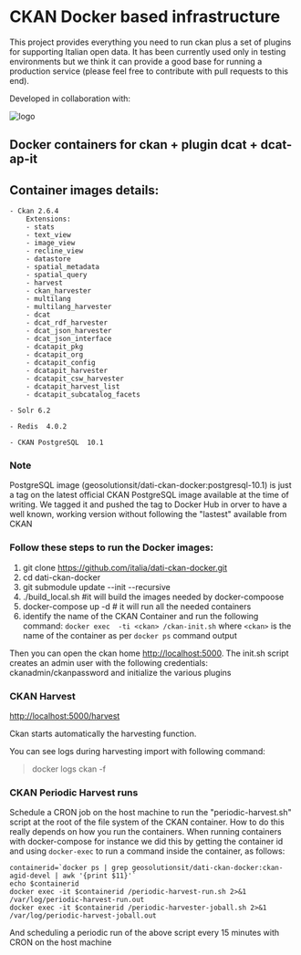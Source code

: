 # CKAN Docker based infrastructure

This project provides everything you need to run ckan plus a set of plugins for supporting Italian open data. It has been currently used only in testing environments but we think it can provide a good base for running a production service (please feel free to contribute with pull requests to this end). 

Developed in collaboration with:

![logo](https://user-images.githubusercontent.com/1280027/39175768-6f2884ac-47ab-11e8-83c5-fe1c370d2ca8.png)


## Docker containers for ckan + plugin dcat + dcat-ap-it

## Container images details:

	- Ckan 2.6.4
		Extensions:
		- stats
		- text_view
		- image_view
		- recline_view
		- datastore
		- spatial_metadata
		- spatial_query
		- harvest
		- ckan_harvester
		- multilang
		- multilang_harvester
		- dcat
		- dcat_rdf_harvester
		- dcat_json_harvester
		- dcat_json_interface
		- dcatapit_pkg
		- dcatapit_org
		- dcatapit_config
		- dcatapit_harvester
		- dcatapit_csw_harvester
		- dcatapit_harvest_list
		- dcatapit_subcatalog_facets

	- Solr 6.2

	- Redis  4.0.2

	- CKAN PostgreSQL  10.1

### Note
PostgreSQL image (geosolutionsit/dati-ckan-docker:postgresql-10.1) is just a tag on the latest official CKAN PostgreSQL image available at the time of writing. We tagged it and pushed the tag to Docker Hub in orver to have a well known, working version without following the "lastest" available from CKAN

### Follow these steps to run the Docker images:

1. git clone https://github.com/italia/dati-ckan-docker.git
2. cd dati-ckan-docker
3. git submodule update --init --recursive
4. ./build_local.sh #it will build the images needed by docker-compoose
5. docker-compose up -d # it will run all the needed containers
6. identify the name of the CKAN Container and run the following command: `docker exec  -ti <ckan> /ckan-init.sh`
   where `<ckan>` is the name of the container as per `docker ps` command output

Then you can open the ckan home [http://localhost:5000](http://localhost:5000).
The init.sh script creates an admin user with the following credentials: ckanadmin/ckanpassword and initialize the various plugins

### CKAN Harvest
[http://localhost:5000/harvest](http://localhost:5000/harvest)

Ckan starts automatically the harvesting function.

You can see logs during harvesting import with following command:

> docker logs ckan -f

### CKAN Periodic Harvest runs
Schedule a CRON job on the host machine to run the "periodic-harvest.sh" script at the root of the file system of the CKAN container.
How to do this really depends on how you run the containers. When running containers with docker-compose for instance we did this by getting the container id and using `docker-exec` to run a command inside the container, as follows:
```
containerid=`docker ps | grep geosolutionsit/dati-ckan-docker:ckan-agid-devel | awk '{print $11}'`
echo $containerid
docker exec -it $containerid /periodic-harvest-run.sh 2>&1 /var/log/periodic-harvest-run.out
docker exec -it $containerid /periodic-harvester-joball.sh 2>&1 /var/log/periodic-harvest-joball.out
```
And scheduling a periodic run of the above script every 15 minutes with CRON on the host machine
